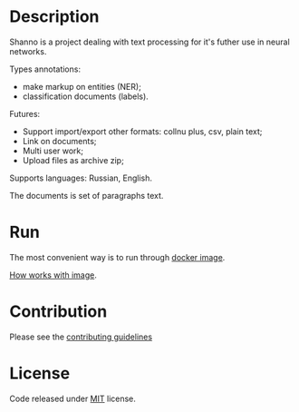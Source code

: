 # Description

Shanno is a project dealing with text processing for it's futher use in neural networks.

Types annotations:

- make markup on entities (NER);
- classification documents (labels).

Futures:

- Support import/export other formats: collnu plus, csv,  plain text;
- Link on documents;
- Multi user work;
- Upload files as archive zip;

Supports languages: Russian, English.

The documents is set of paragraphs text.

# Run

The most convenient way is to run through [docker image](https://hub.docker.com/r/shizacat/shanno).

[How works with image](docs/docker.md).

# Contribution

Please see the [contributing guidelines](docs/development.md)

# License

Code released under [MIT](LICENSE) license.
